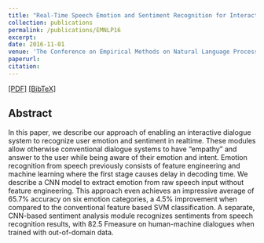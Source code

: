 ```yaml
---
title: "Real-Time Speech Emotion and Sentiment Recognition for Interactive Dialogue Systems"
collection: publications
permalink: /publications/EMNLP16
excerpt: 
date: 2016-11-01
venue: 'The Conference on Empirical Methods on Natural Language Processing. (EMNLP)'
paperurl: 
citation: 
---
```

[[PDF]](http://aclweb.org/anthology/D16-1110) 
<a href="https://scholar.googleusercontent.com/scholar.bib?q=info:AL_PtWU_WIkJ:scholar.google.com/&output=citation&scisig=AAGBfm0AAAAAWwa4_S_PBOXMFqH1m9UGk-mFUO08RQRu&scisf=4&ct=citation&cd=-1&hl=zh-TW&scfhb=1" target="_blank">[BibTeX]</a>  

## Abstract
In this paper, we describe our approach of enabling an interactive dialogue system to recognize user emotion and sentiment in realtime. These modules allow otherwise conventional dialogue systems to have “empathy” and answer to the user while being aware of their emotion and intent. Emotion recognition from speech previously consists of feature engineering and machine learning where the first stage causes delay in decoding time. We describe a CNN model to extract emotion from raw speech input without feature engineering. This approach even achieves an impressive average of 65.7% accuracy on six emotion categories, a 4.5% improvement when compared to the conventional feature based SVM classification. A separate, CNN-based sentiment analysis module recognizes sentiments from speech recognition results, with 82.5 Fmeasure on human-machine dialogues when trained with out-of-domain data.